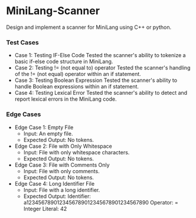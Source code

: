 # MiniLang-Scanner
Design and implement a scanner for MiniLang using C++ or python.



### Test Cases 
- Case 1: Testing IF-Else Code
Tested the scanner's ability to tokenize a basic if-else code structure in MiniLang.
- Case 2: Testing != (not equal to) operator
Tested the scanner's handling of the != (not equal) operator within an if statement. 
- Case 3: Testing Boolean Expression
Tested the scanner's ability to handle Boolean expressions within an if statement. 
- Case 4: Testing Lexical Error
Tested the scanner's ability to detect and report lexical errors in the MiniLang code.

### Edge Cases 
- Edge Case 1: Empty File
  - Input: An empty file.
  - Expected Output: No tokens. 
- Edge Case 2: File with Only Whitespace
  - Input: File with only whitespace characters.
  - Expected Output: No tokens. 
- Edge Case 3: File with Comments Only
  - Input: File with only comments.
  - Expected Output: No tokens. 
- Edge Case 4: Long Identifier File
   - Input: File with a long identifier.
   - Expected Output:
Identifier: a1234567890123456789012345678901234567890
Operator: =
Integer Literal: 42
 
